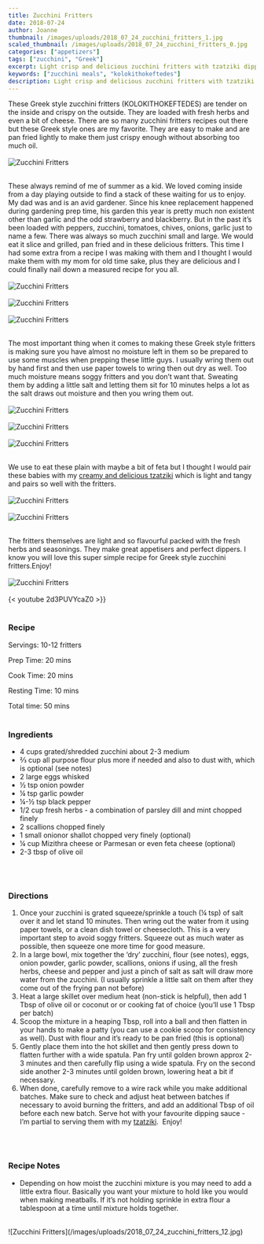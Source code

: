 ```yaml
---
title: Zucchini Fritters
date: 2018-07-24
author: Joanne
thumbnail: /images/uploads/2018_07_24_zucchini_fritters_1.jpg
scaled_thumbnail: /images/uploads/2018_07_24_zucchini_fritters_0.jpg
categories: ["appetizers"]
tags: ["zucchini", "Greek"]
excerpt: Light crisp and delicious zucchini fritters with tzatziki dipping sauce
keywords: ["zucchini meals", "kolokithokeftedes"]
description: Light crisp and delicious zucchini fritters with tzatziki dipping sauce
---
```


These Greek style zucchini fritters (KOLOKITHOKEFTEDES) are tender on the inside and crispy on the outside. They are loaded with fresh herbs and even a bit of cheese. There are so many zucchini fritters recipes out there but these Greek style ones are my favorite. They are easy to make and are pan fried lightly to make them just crispy enough without absorbing too much oil. 
</br>
</br>
![Zucchini Fritters](/images/uploads/2018_07_24_zucchini_fritters_2.jpg)
</br>
</br>

These always remind of me of summer as a kid. We loved coming inside from a day playing outside to find a stack of these waiting for us to enjoy. My dad was and is an avid gardener. Since his knee replacement happened during gardening prep time, his garden this year is pretty much non existent other than garlic and the odd strawberry and blackberry. But in the past it’s been loaded with peppers, zucchini, tomatoes, chives, onions, garlic just to name a few. There was always so much zucchini small and large. We would eat it slice and grilled, pan fried and in these delicious fritters. This time I had some extra from a recipe I was making with them and I thought I would make them with my mom for old time sake, plus they are delicious and I could finally nail down a measured recipe for you all. 
</br>
</br>
![Zucchini Fritters](/images/uploads/2018_07_24_zucchini_fritters_3.jpg)
</br>
</br>
![Zucchini Fritters](/images/uploads/2018_07_24_zucchini_fritters_4.jpg)
</br>
</br>
![Zucchini Fritters](/images/uploads/2018_07_24_zucchini_fritters_5.jpg)
</br>
</br>

The most important thing when it comes to making these Greek style fritters is making sure you have almost no moisture left in them so be prepared to use some muscles when prepping these little guys. I usually wring them out by hand first and then use paper towels to wring then out dry as well. Too much moisture means soggy fritters and you don’t want that. Sweating them by adding a little salt and letting them sit for 10 minutes helps a lot as the salt draws out moisture and then you wring them out. 
</br>
</br>
![Zucchini Fritters](/images/uploads/2018_07_24_zucchini_fritters_6.jpg)
</br>
</br>
![Zucchini Fritters](/images/uploads/2018_07_24_zucchini_fritters_7.jpg)
</br>
</br>
![Zucchini Fritters](/images/uploads/2018_07_24_zucchini_fritters_8.jpg)
</br>
</br>

We use to eat these plain with maybe a bit of feta but I thought I would pair these babies with my [creamy and delicious tzatziki](https://www.oliveandmango.com/easy-tzatziki-sauce-garlic-yogurt-cucumber-dip/) which is light and tangy and pairs so well with the fritters. 
</br>
</br>
![Zucchini Fritters](/images/uploads/2018_07_24_zucchini_fritters_9.jpg)
</br>
</br>
![Zucchini Fritters](/images/uploads/2018_07_24_zucchini_fritters_10.jpg)
</br>
</br>

The fritters themselves are light and so flavourful packed with the fresh herbs and seasonings. They make great appetisers and perfect dippers. I know you will love this super simple recipe for Greek style zucchini fritters.Enjoy! 
</br>
</br>
![Zucchini Fritters](/images/uploads/2018_07_24_zucchini_fritters_11.jpg)
</br>
</br>
{< youtube 2d3PUVYcaZ0 >}}
</br>
</br>

### Recipe

Servings: <span itemprop="recipeYield">10-12 fritters

Prep Time: <meta itemprop="prepTime" content="PT20M">20 mins  

Cook Time: <meta itemprop="cookTime" content="PT20M">20 mins  

Resting Time: 10 mins  

Total time: 50 mins  
</br>

### Ingredients

* <span itemprop="recipeIngredient">4 cups grated/shredded zucchini about 2-3 medium</span>
* <span itemprop="recipeIngredient">&frac23; cup all purpose flour plus more if needed and also to dust with, which is optional (see notes)</span>
* <span itemprop="recipeIngredient">2 large eggs whisked</span>
* <span itemprop="recipeIngredient">½ tsp onion powder</span>
* <span itemprop="recipeIngredient">¼ tsp garlic powder</span>
* <span itemprop="recipeIngredient">¼-½ tsp black pepper</span>
* <span itemprop="recipeIngredient">1/2 cup fresh herbs - a combination of parsley dill and mint chopped finely </span>
* <span itemprop="recipeIngredient">2 scallions chopped finely</span>
* <span itemprop="recipeIngredient">1 small onionor shallot chopped very finely (optional)</span>
* <span itemprop="recipeIngredient">¼ cup Mizithra cheese or Parmesan or even feta cheese (optional)</span>
* <span itemprop="recipeIngredient">2-3 tbsp of olive oil  </span>
</br>
</br>

### Directions

1. Once your zucchini is grated squeeze/sprinkle a touch (¼ tsp) of salt over it and let stand 10 minutes. Then wring out the water from it using paper towels, or a clean dish towel or cheesecloth. This is a very important step to avoid soggy fritters. Squeeze out as much water as possible, then squeeze one more time for good measure.
2. In a large bowl, mix together the ‘dry’ zucchini, flour (see notes), eggs, onion powder, garlic powder, scallions, onions if using, all the fresh herbs, cheese and pepper and just a pinch of salt as salt will draw more water from the zucchini. (I usually sprinkle a little salt on them after they come out of the frying pan not before)
3. Heat a large skillet over medium heat (non-stick is helpful), then add 1 Tbsp of olive oil or coconut or or cooking fat of choice (you’ll use 1 Tbsp per batch)
4. Scoop the mixture in a heaping Tbsp, roll into a ball and then flatten in your hands to make a patty (you can use a cookie scoop for consistency as well). Dust with flour and it’s ready to be pan fried (this is optional)
5. Gently place them into the hot skillet and then gently press down to flatten further with a wide spatula. Pan fry until golden brown approx 2-3 minutes and then carefully flip using a wide spatula. Fry on the second side another 2-3 minutes until golden brown, lowering heat a bit if necessary.
6. When done, carefully remove to a wire rack while you make additional batches. Make sure to check and adjust heat between batches if necessary to avoid burning the fritters, and add an additional Tbsp of oil before each new batch. Serve hot with your favourite dipping sauce - I’m partial to serving them with my <span class="highlight"><a href="https://www.oliveandmango.com/easy-tzatziki-sauce-garlic-yogurt-cucumber-dip/">tzatziki</a></span>.  Enjoy! 
</br>
</br>

### Recipe Notes

* Depending on how moist the zucchini mixture is you may need to add a little extra flour. Basically you want your mixture to hold like you would when making meatballs. If it’s not holding sprinkle in extra flour a tablespoon at a time until mixture holds together.

</br>
![Zucchini Fritters](/images/uploads/2018_07_24_zucchini_fritters_12.jpg)
